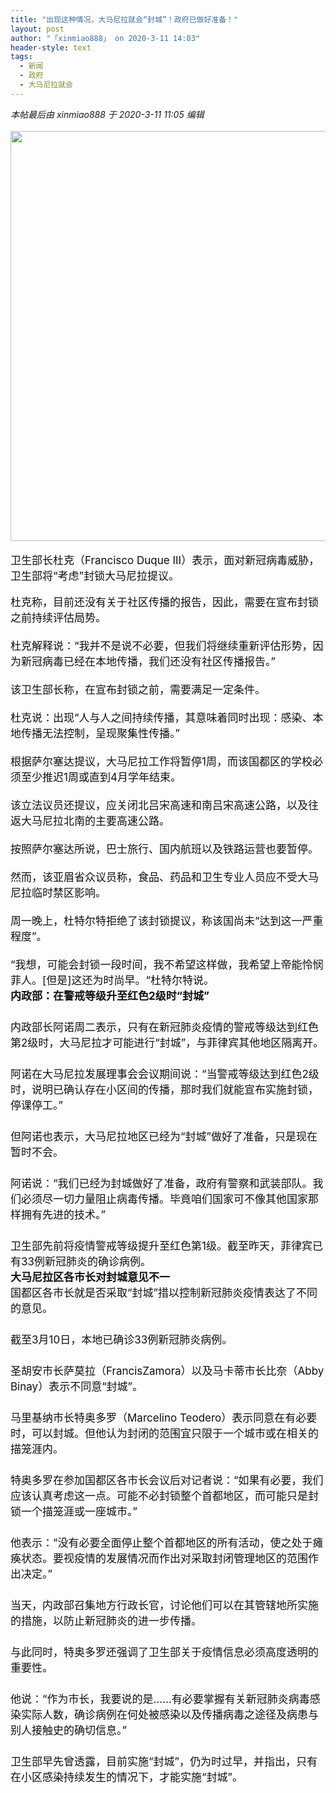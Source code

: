 ```yaml
---
title: "出现这种情况，大马尼拉就会“封城”！政府已做好准备！"
layout: post
author: "「xinmiao888」 on 2020-3-11 14:03"
header-style: text
tags:
  - 新闻
  - 政府
  - 大马尼拉就会
---
```


<head></head>
<body>
 <i class="pstatus"> 本帖最后由 xinmiao888 于 2020-3-11 11:05 编辑 </i>
 <br> 
 <br> 
 <ignore_js_op> 
  <img aid="1340777" src="https://bbs.boniu123.cc/data/attachment/forum/202003/11/110320lcltnhhhaq7g9lgt.png" zoomfile="data/attachment/forum/202003/11/110320lcltnhhhaq7g9lgt.png" file="data/attachment/forum/202003/11/110320lcltnhhhaq7g9lgt.png" width="656" inpost="1"> 
  <div class="tip tip_4 aimg_tip" id="aimg_1340777_menu" style="position: absolute; display: none" disautofocus="true"> 
   <div class="xs0"> 
    <p><strong>封城.png</strong> <em class="xg1">(329.51 KB, 下载次数: 0)</em></p> 
    <p> <a href="forum.php?mod=attachment&amp;aid=MTM0MDc3N3w0MzlmMjE0MnwxNTgzOTExODYxfDB8NTc3ODQ0&amp;nothumb=yes" target="_blank">下载附件</a> &nbsp;<a href="javascript:;" onclick="showWindow(this.id, this.getAttribute('url'), 'get', 0);" id="savephoto_1340777" url="home.php?mod=spacecp&amp;ac=album&amp;op=saveforumphoto&amp;aid=1340777&amp;handlekey=savephoto_1340777">保存到相册</a> </p> 
    <p class="xg1 y"><span title="2020-3-11 11:03">4&nbsp;小时前</span> 上传</p> 
   </div> 
   <div class="tip_horn"></div> 
  </div> 
 </ignore_js_op> 
 <br> 
 <br> 
 <div align="left"> 
  <font style="color:rgb(16, 15, 15)"><font face="-apple-system-font, BlinkMacSystemFont, &amp;quot;"><font style="font-size:17px">卫生部长杜克（Francisco Duque III）表示，面对新冠病毒威胁，卫生部将“考虑”封锁大马尼拉提议。<br> </font></font></font> 
 </div>
 <br> 
 <div align="left"> 
  <font style="color:rgb(16, 15, 15)"><font face="-apple-system-font, BlinkMacSystemFont, &amp;quot;"><font style="font-size:17px">杜克称，目前还没有关于社区传播的报告，因此，需要在宣布封锁之前持续评估局势。<br> </font></font></font> 
 </div> 
 <div align="left"> 
  <font style="color:rgb(16, 15, 15)"><font face="-apple-system-font, BlinkMacSystemFont, &amp;quot;"><font style="font-size:17px"><br> </font></font></font> 
 </div> 
 <div align="left"> 
  <font style="color:rgb(16, 15, 15)"><font face="-apple-system-font, BlinkMacSystemFont, &amp;quot;"><font style="font-size:17px">杜克解释说：“我并不是说不必要，但我们将继续重新评估形势，因为新冠病毒已经在本地传播，我们还没有社区传播报告。”<br> </font></font></font> 
 </div> 
 <div align="left"> 
  <font style="color:rgb(16, 15, 15)"><font face="-apple-system-font, BlinkMacSystemFont, &amp;quot;"><font style="font-size:17px"><br> </font></font></font> 
 </div> 
 <div align="left"> 
  <font style="color:rgb(16, 15, 15)"><font face="-apple-system-font, BlinkMacSystemFont, &amp;quot;"><font style="font-size:17px">该卫生部长称，在宣布封锁之前，需要满足一定条件。<br> </font></font></font> 
 </div> 
 <div align="left"> 
  <font style="color:rgb(16, 15, 15)"><font face="-apple-system-font, BlinkMacSystemFont, &amp;quot;"><font style="font-size:17px"><br> </font></font></font> 
 </div> 
 <div align="left"> 
  <font style="color:rgb(16, 15, 15)"><font face="-apple-system-font, BlinkMacSystemFont, &amp;quot;"><font style="font-size:17px">杜克说：出现“人与人之间持续传播，其意味着同时出现：感染、本地传播无法控制，呈现聚集性传播。”<br> </font></font></font> 
 </div> 
 <div align="left"> 
  <font style="color:rgb(16, 15, 15)"><font face="-apple-system-font, BlinkMacSystemFont, &amp;quot;"><font style="font-size:17px"><br> </font></font></font> 
 </div> 
 <div align="left"> 
  <font style="color:rgb(16, 15, 15)"><font face="-apple-system-font, BlinkMacSystemFont, &amp;quot;"><font style="font-size:17px">根据萨尔塞达提议，大马尼拉工作将暂停1周，而该国都区的学校必须至少推迟1周或直到4月学年结束。</font></font></font> 
 </div> 
 <div align="left"> 
  <font style="color:rgb(16, 15, 15)"><font face="-apple-system-font, BlinkMacSystemFont, &amp;quot;"><font style="font-size:17px"><br> </font></font></font> 
 </div> 
 <div align="left"> 
  <font style="color:rgb(16, 15, 15)"><font face="-apple-system-font, BlinkMacSystemFont, &amp;quot;"><font style="font-size:17px">该立法议员还提议，应关闭北吕宋高速和南吕宋高速公路，以及往返大马尼拉北南的主要高速公路。</font></font></font> 
 </div> 
 <div align="left"> 
  <font style="color:rgb(16, 15, 15)"><font face="-apple-system-font, BlinkMacSystemFont, &amp;quot;"><font style="font-size:17px"><br> </font></font></font> 
 </div> 
 <div align="left"> 
  <font style="color:rgb(16, 15, 15)"><font face="-apple-system-font, BlinkMacSystemFont, &amp;quot;"><font style="font-size:17px">按照萨尔塞达所说，巴士旅行、国内航班以及铁路运营也要暂停。<br> </font></font></font> 
 </div> 
 <div align="left"> 
  <font style="color:rgb(16, 15, 15)"><font face="-apple-system-font, BlinkMacSystemFont, &amp;quot;"><font style="font-size:17px"><br> </font></font></font> 
 </div> 
 <div align="left"> 
  <font style="color:rgb(16, 15, 15)"><font face="-apple-system-font, BlinkMacSystemFont, &amp;quot;"><font style="font-size:17px">然而，该亚眉省众议员称，食品、药品和卫生专业人员应不受大马尼拉临时禁区影响。</font></font></font> 
 </div> 
 <div align="left"> 
  <font style="color:rgb(16, 15, 15)"><font face="-apple-system-font, BlinkMacSystemFont, &amp;quot;"><font style="font-size:17px"><br> </font></font></font> 
 </div> 
 <div align="left"> 
  <font style="color:rgb(16, 15, 15)"><font face="-apple-system-font, BlinkMacSystemFont, &amp;quot;"><font style="font-size:17px">周一晚上，杜特尔特拒绝了该封锁提议，称该国尚未“达到这一严重程度”。</font></font></font> 
 </div> 
 <div align="left"> 
  <font style="color:rgb(16, 15, 15)"><font face="-apple-system-font, BlinkMacSystemFont, &amp;quot;"><font style="font-size:17px"> <br> </font></font></font> 
 </div> 
 <div align="left"> 
  <font style="color:rgb(16, 15, 15)"><font face="-apple-system-font, BlinkMacSystemFont, &amp;quot;"><font style="font-size:17px">“我想，可能会封锁一段时间，我不希望这样做，我希望上帝能怜悯菲人。[但是]这还为时尚早。“杜特尔特说。</font></font></font> 
 </div> 
 <div align="left"> 
  <font style="color:rgb(16, 15, 15)"><font face="-apple-system-font, BlinkMacSystemFont, &amp;quot;"><font style="font-size:17px"> </font></font></font> 
 </div> 
 <div align="left"> 
  <font style="color:rgb(16, 15, 15)"><font face="-apple-system-font, BlinkMacSystemFont, &amp;quot;"><font style="font-size:17px"><strong>内政部：在警戒等级升至红色2级时“封城”</strong></font></font></font> 
 </div> 
 <div align="left"> 
  <font style="color:rgb(16, 15, 15)"><font face="-apple-system-font, BlinkMacSystemFont, &amp;quot;"><font style="font-size:17px"> 　<br> </font></font></font> 
 </div> 
 <div align="left"> 
  <font style="color:rgb(16, 15, 15)"><font face="-apple-system-font, BlinkMacSystemFont, &amp;quot;"><font style="font-size:17px">内政部长阿诺周二表示，只有在新冠肺炎疫情的警戒等级达到红色第2级时，大马尼拉才可能进行“封城”，与菲律宾其他地区隔离开。</font></font></font> 
 </div> 
 <div align="left"> 
  <font style="color:rgb(16, 15, 15)"><font face="-apple-system-font, BlinkMacSystemFont, &amp;quot;"><font style="font-size:17px">　　<br> </font></font></font> 
 </div> 
 <div align="left"> 
  <font style="color:rgb(16, 15, 15)"><font face="-apple-system-font, BlinkMacSystemFont, &amp;quot;"><font style="font-size:17px">阿诺在大马尼拉发展理事会会议期间说：“当警戒等级达到红色2级时，说明已确认存在小区间的传播，那时我们就能宣布实施封锁，停课停工。”</font></font></font> 
 </div> 
 <div align="left"> 
  <font style="color:rgb(16, 15, 15)"><font face="-apple-system-font, BlinkMacSystemFont, &amp;quot;"><font style="font-size:17px">　　<br> </font></font></font> 
 </div> 
 <div align="left"> 
  <font style="color:rgb(16, 15, 15)"><font face="-apple-system-font, BlinkMacSystemFont, &amp;quot;"><font style="font-size:17px">但阿诺也表示，大马尼拉地区已经为“封城”做好了准备，只是现在暂时不会。</font></font></font> 
 </div> 
 <div align="left"> 
  <font style="color:rgb(16, 15, 15)"><font face="-apple-system-font, BlinkMacSystemFont, &amp;quot;"><font style="font-size:17px">　　<br> </font></font></font> 
 </div> 
 <div align="left"> 
  <font style="color:rgb(16, 15, 15)"><font face="-apple-system-font, BlinkMacSystemFont, &amp;quot;"><font style="font-size:17px">阿诺说：“我们已经为封城做好了准备，政府有警察和武装部队。我们必须尽一切力量阻止病毒传播。毕竟咱们国家可不像其他国家那样拥有先进的技术。”</font></font></font> 
 </div> 
 <div align="left"> 
  <font style="color:rgb(16, 15, 15)"><font face="-apple-system-font, BlinkMacSystemFont, &amp;quot;"><font style="font-size:17px">　　<br> </font></font></font> 
 </div> 
 <div align="left"> 
  <font style="color:rgb(16, 15, 15)"><font face="-apple-system-font, BlinkMacSystemFont, &amp;quot;"><font style="font-size:17px">卫生部先前将疫情警戒等级提升至红色第1级。截至昨天，菲律宾已有33例新冠肺炎的确诊病例。</font></font></font> 
 </div> 
 <div align="left"> 
  <font style="color:rgb(16, 15, 15)"><font face="-apple-system-font, BlinkMacSystemFont, &amp;quot;"><font style="font-size:17px"> </font></font></font> 
 </div> 
 <div align="left"> 
  <font style="color:rgb(16, 15, 15)"><font face="-apple-system-font, BlinkMacSystemFont, &amp;quot;"><font style="font-size:17px"><strong>大马尼拉区各市长对封城意见不一</strong></font></font></font> 
 </div> 
 <div align="left"> 
  <font style="color:rgb(16, 15, 15)"><font face="-apple-system-font, BlinkMacSystemFont, &amp;quot;"><font style="font-size:17px"> </font></font></font> 
 </div> 
 <div align="left"> 
  <font style="color:rgb(16, 15, 15)"><font face="-apple-system-font, BlinkMacSystemFont, &amp;quot;"><font style="font-size:17px">国都区各市长就是否采取“封城”措以控制新冠肺炎疫情表达了不同的意见。</font></font></font> 
 </div> 
 <div align="left"> 
  <font style="color:rgb(16, 15, 15)"><font face="-apple-system-font, BlinkMacSystemFont, &amp;quot;"><font style="font-size:17px">　　<br> </font></font></font> 
 </div> 
 <div align="left"> 
  <font style="color:rgb(16, 15, 15)"><font face="-apple-system-font, BlinkMacSystemFont, &amp;quot;"><font style="font-size:17px">截至3月10日，本地已确诊33例新冠肺炎病例。</font></font></font> 
 </div> 
 <div align="left"> 
  <font style="color:rgb(16, 15, 15)"><font face="-apple-system-font, BlinkMacSystemFont, &amp;quot;"><font style="font-size:17px">　　<br> </font></font></font> 
 </div> 
 <div align="left"> 
  <font style="color:rgb(16, 15, 15)"><font face="-apple-system-font, BlinkMacSystemFont, &amp;quot;"><font style="font-size:17px">圣胡安市长萨莫拉（FrancisZamora）以及马卡蒂市长比奈（Abby Binay）表示不同意“封城”。</font></font></font> 
 </div> 
 <div align="left"> 
  <font style="color:rgb(16, 15, 15)"><font face="-apple-system-font, BlinkMacSystemFont, &amp;quot;"><font style="font-size:17px">　　<br> </font></font></font> 
 </div> 
 <div align="left"> 
  <font style="color:rgb(16, 15, 15)"><font face="-apple-system-font, BlinkMacSystemFont, &amp;quot;"><font style="font-size:17px">马里基纳市长特奥多罗（Marcelino Teodero）表示同意在有必要时，可以封城。但他认为封闭的范围宜只限于一个城市或在相关的描笼涯内。</font></font></font> 
 </div> 
 <div align="left"> 
  <font style="color:rgb(16, 15, 15)"><font face="-apple-system-font, BlinkMacSystemFont, &amp;quot;"><font style="font-size:17px">　　<br> </font></font></font> 
 </div> 
 <div align="left"> 
  <font style="color:rgb(16, 15, 15)"><font face="-apple-system-font, BlinkMacSystemFont, &amp;quot;"><font style="font-size:17px">特奥多罗在参加国都区各市长会议后对记者说：“如果有必要，我们应该认真考虑这一点。可能不必封锁整个首都地区，而可能只是封锁一个描笼涯或一座城市。”</font></font></font> 
 </div> 
 <div align="left"> 
  <font style="color:rgb(16, 15, 15)"><font face="-apple-system-font, BlinkMacSystemFont, &amp;quot;"><font style="font-size:17px">　　<br> </font></font></font> 
 </div> 
 <div align="left"> 
  <font style="color:rgb(16, 15, 15)"><font face="-apple-system-font, BlinkMacSystemFont, &amp;quot;"><font style="font-size:17px">他表示：“没有必要全面停止整个首都地区的所有活动，使之处于瘫痪状态。要视疫情的发展情况而作出对采取封闭管理地区的范围作出决定。”</font></font></font> 
 </div> 
 <div align="left"> 
  <font style="color:rgb(16, 15, 15)"><font face="-apple-system-font, BlinkMacSystemFont, &amp;quot;"><font style="font-size:17px">　　<br> </font></font></font> 
 </div> 
 <div align="left"> 
  <font style="color:rgb(16, 15, 15)"><font face="-apple-system-font, BlinkMacSystemFont, &amp;quot;"><font style="font-size:17px">当天，内政部召集地方行政长官，讨论他们可以在其管辖地所实施的措施，以防止新冠肺炎的进一步传播。</font></font></font> 
 </div> 
 <div align="left"> 
  <font style="color:rgb(16, 15, 15)"><font face="-apple-system-font, BlinkMacSystemFont, &amp;quot;"><font style="font-size:17px">　　<br> </font></font></font> 
 </div> 
 <div align="left"> 
  <font style="color:rgb(16, 15, 15)"><font face="-apple-system-font, BlinkMacSystemFont, &amp;quot;"><font style="font-size:17px">与此同时，特奥多罗还强调了卫生部关于疫情信息必须高度透明的重要性。</font></font></font> 
 </div> 
 <div align="left"> 
  <font style="color:rgb(16, 15, 15)"><font face="-apple-system-font, BlinkMacSystemFont, &amp;quot;"><font style="font-size:17px">　　<br> </font></font></font> 
 </div> 
 <div align="left"> 
  <font style="color:rgb(16, 15, 15)"><font face="-apple-system-font, BlinkMacSystemFont, &amp;quot;"><font style="font-size:17px">他说：“作为市长，我要说的是……有必要掌握有关新冠肺炎病毒感染实际人数，确诊病例在何处被感染以及传播病毒之途径及病患与别人接触史的确切信息。”</font></font></font> 
 </div> 
 <div align="left"> 
  <font style="color:rgb(16, 15, 15)"><font face="-apple-system-font, BlinkMacSystemFont, &amp;quot;"><font style="font-size:17px">　　<br> </font></font></font> 
 </div> 
 <div align="left"> 
  <font style="color:rgb(16, 15, 15)"><font face="-apple-system-font, BlinkMacSystemFont, &amp;quot;"><font style="font-size:17px">卫生部早先曾透露，目前实施“封城”，仍为时过早，并指出，只有在小区感染持续发生的情况下，才能实施“封城”。</font></font></font> 
 </div>
 <br>
</body>


